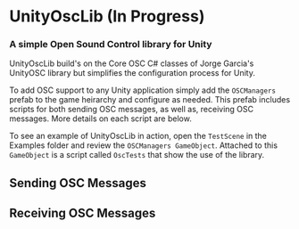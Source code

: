 # UnityOscLib (In Progress)
### A simple Open Sound Control library for Unity

UnityOscLib build's on the Core OSC C# classes of Jorge Garcia's UnityOSC library but simplifies the configuration process for Unity.  

To add OSC support to any Unity application simply add the `OSCManagers` prefab to the game heirarchy and configure as needed. This prefab includes scripts for both sending OSC messages, as well as, receiving OSC messages.  More details on each script are below.

To see an example of UnityOscLib in action, open the `TestScene` in the Examples folder and review the `OSCManagers GameObject`.  Attached to this `GameObject` is a script called `OscTests` that show the use of the library.
## Sending OSC Messages

## Receiving OSC Messages